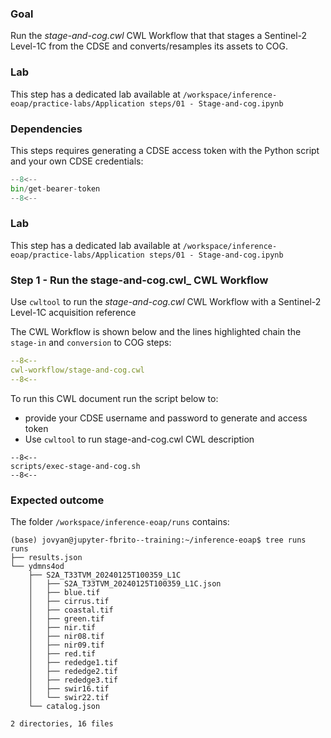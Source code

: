 ### Goal


Run the _stage-and-cog.cwl_ CWL Workflow that that stages a Sentinel-2 Level-1C from the CDSE and converts/resamples its assets to COG.

### Lab

This step has a dedicated lab available at `/workspace/inference-eoap/practice-labs/Application steps/01 - Stage-and-cog.ipynb`

### Dependencies

This steps requires generating a CDSE access token with the Python script and your own CDSE credentials: 

```python linenums="1" title="bin/get-bearer-token"
--8<--
bin/get-bearer-token
--8<--
```

### Lab

This step has a dedicated lab available at `/workspace/inference-eoap/practice-labs/Application steps/01 - Stage-and-cog.ipynb`

### Step 1 - Run the stage-and-cog.cwl_ CWL Workflow 

Use `cwltool` to run the _stage-and-cog.cwl_ CWL Workflow with a Sentinel-2 Level-1C acquisition reference

The CWL Workflow is shown below and the lines highlighted chain the `stage-in` and `conversion` to COG steps:

```yaml linenums="1" title="stage-and-cog.cwl"
--8<--
cwl-workflow/stage-and-cog.cwl
--8<--
```

To run this CWL document run the script below to:

* provide your CDSE username and password to generate and access token
* Use `cwltool` to run stage-and-cog.cwl CWL description  

```console title="terminal"
--8<--
scripts/exec-stage-and-cog.sh
--8<--
```

### Expected outcome

The folder `/workspace/inference-eoap/runs` contains: 

```
(base) jovyan@jupyter-fbrito--training:~/inference-eoap$ tree runs
runs
├── results.json
└── ydmns4od
    ├── S2A_T33TVM_20240125T100359_L1C
    │   ├── S2A_T33TVM_20240125T100359_L1C.json
    │   ├── blue.tif
    │   ├── cirrus.tif
    │   ├── coastal.tif
    │   ├── green.tif
    │   ├── nir.tif
    │   ├── nir08.tif
    │   ├── nir09.tif
    │   ├── red.tif
    │   ├── rededge1.tif
    │   ├── rededge2.tif
    │   ├── rededge3.tif
    │   ├── swir16.tif
    │   └── swir22.tif
    └── catalog.json

2 directories, 16 files
```